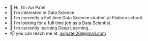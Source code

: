- 👋 Hi, I’m Avi Patel
- 👀 I’m interested in Data Science.
- 🌱 I’m currently a Full time Data Science student at Flatiron school.
- 💞️ I’m looking for a full time job as a Data Scientist.
- 🌱 I’m currently learning Deep Learning...
- 📫 you can reach me at: avipatel26@gmail.com
